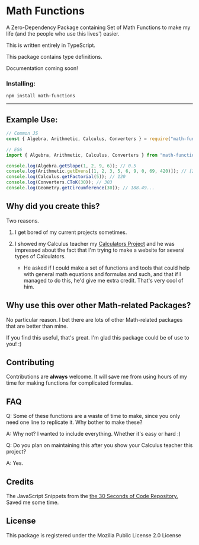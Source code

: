 # Math Functions

A Zero-Dependency Package containing Set of Math Functions to make my life (and the people who use this lives') easier.

This is written entirely in TypeScript.

This package contains type definitions.

Documentation coming soon!

### Installing:

```
npm install math-functions
```

---

## Example Use:

```ts
// Common JS
const { Algebra, Arithmetic, Calculus, Converters } = require("math-functions");

// ES6
import { Algebra, Arithmetic, Calculus, Converters } from "math-functions";

console.log(Algebra.getSlope(1, 2, 9, 6)); // 0.5
console.log(Arithmetic.getEvens[(1, 2, 3, 5, 6, 9, 0, 69, 420)]); // [2, 6, 0, 420]
console.log(Calculus.getFactorial(5)); // 120
console.log(Converters.CToK(30)); // 303
console.log(Geometry.getCircumference(30)); // 188.49...
```

## Why did you create this?

Two reasons.

1. I get bored of my current projects sometimes.
2. I showed my Calculus teacher my [Calculators Project]([https://github.com/ValiantWind/Calculators) and he was impressed about the fact that I'm trying to make a website for several types of Calculators.

   - He asked if I could make a set of functions and tools that could help with general math equations and formulas and such, and that if I managed to do this, he'd give me extra credit. That's very cool of him.

## Why use this over other Math-related Packages?

No particular reason. I bet there are lots of other Math-related packages that are better than mine.

If you find this useful, that's great. I'm glad this package could be of use to you! :)

## Contributing

Contributions are **always** welcome. It will save me from using hours of my time for making functions for complicated formulas.

## FAQ

Q: Some of these functions are a waste of time to make, since you only need one line to replicate it. Why bother to make these?

A: Why not? I wanted to include everything. Whether it's easy or hard :)

Q: Do you plan on maintaining this after you show your Calculus teacher this project?

A: Yes.

## Credits

The JavaScript Snippets from the [the 30 Seconds of Code Repository.](https://github.com/30-seconds/30-seconds-of-code) Saved me some time.

## License

This package is registered under the Mozilla Public License 2.0 License
